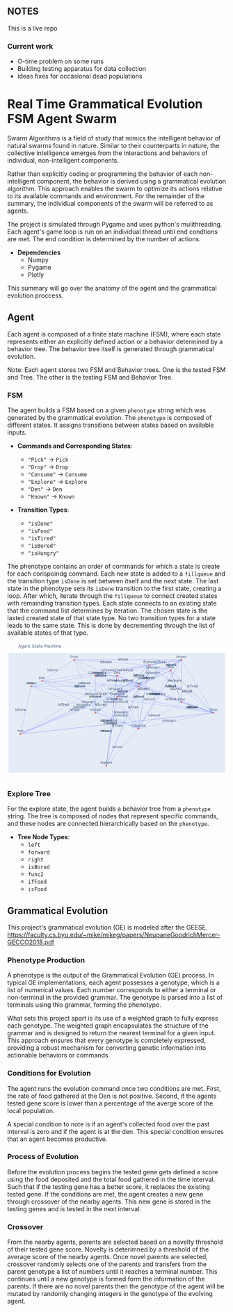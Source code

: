 ## NOTES

This is a live repo

### Current work
- O-time problem on some runs
- Building testing apparatus for data collection
- ideas fixes for occasional dead populations


# Real Time Grammatical Evolution FSM Agent Swarm

Swarm Algorithms is a field of study that mimics the intelligent behavior of natural swarms found in nature. Similar to their counterparts in nature, the collective intelligence emerges from the interactions and behaviors of individual, non-intelligent components.

Rather than explicitly coding or programming the behavior of each non-intelligent component, the behavior is derived using a grammatical evolution algorithm. This approach enables the swarm to optimize its actions relative to its available commands and environment. For the remainder of the summary, the individual components of the swarm will be referred to as agents.

The project is simulated through Pygame and uses python's mulithreading. Each agent's game loop is run on an individual thread until end condtions are met. The end condition is determined by the number of actions. 

- **Dependencies**
    - Numpy
    - Pygame
    - Plotly

This summary will go over the anatomy of the agent and the grammatical evolution proccess. 

## Agent

Each agent is composed of a finite state machine (FSM), where each state represents either an explicitly defined action or a behavior determined by a behavior tree. The behavior tree itself is generated through grammatical evolution.

Note: Each agent stores two FSM and Behavior trees. One is the tested FSM and Tree. The other is the testing FSM and Behavior Tree. 

### FSM

The agent builds a FSM based on a given `phenotype` string which was generated by the grammatical evolution. The `phenotype` is composed of different states. It assigns transitions between states based on available inputs.

- **Commands and Corresponding States**:
  - `"Pick"` → `Pick`
  - `"Drop"` → `Drop`
  - `"Consume"` → `Consume`
  - `"Explore"` → `Explore`
  - `"Den"` → `Den`
  - `"Known"` → `Known`

- **Transition Types**:
  - `"isDone"`
  - `"isFood"`
  - `"isTired"`
  - `"isBored"`
  - `"isHungry"`

The phenotype contains an order of commands for which a state is create for each corispoindg command. Each new state is added to a `fillqueue` and the transition type `isDone` is set between itself and the next state. The last state in the phenotype sets its `isDone` transition to the first state, creating a loop. After which, iterate through the `fillqueue` to connect created states with remainding transition types. Each state connects to an existing state that the command list determines by iteration. The chosen state is the lasted created state of that state type. No two transition types for a state leads to the same state. This is done by decrementing through the list of available states of that type. 

![Completed FSM](./AgentFSMVisual.png)

### Explore Tree

For the explore state, the agent builds a behavior tree from a `phenotype` string. The tree is composed of nodes that represent specific commands, and these nodes are connected hierarchically based on the `phenotype`. 

- **Tree Node Types**:
  - `left`
  - `forward`
  - `right`
  - `isBored`
  - `func2`
  - `ifFood`
  - `isFood`

## Grammatical Evolution

This project's grammatical evolution (GE) is modeled after the GEESE.
https://faculty.cs.byu.edu/~mike/mikeg/papers/NeupaneGoodrichMercer-GECCO2018.pdf

### Phenotype Production

A phenotype is the output of the Grammatical Evolution (GE) process. In typical GE implementations, each agent possesses a genotype, which is a list of numerical values. Each number corresponds to either a terminal or non-terminal in the provided grammar. The genotype is parsed into a list of terminals using this grammar, forming the phenotype.

What sets this project apart is its use of a weighted graph to fully express each genotype. The weighted graph encapsulates the structure of the grammar and is designed to return the nearest terminal for a given input. This approach ensures that every genotype is completely expressed, providing a robust mechanism for converting genetic information into actionable behaviors or commands.

### Conditions for Evolution 

The agent runs the evolution command once two conditions are met. First, the rate of food gathered at the Den is not positive. Second, if the agents tested gene score is lower than a percentage of the averge score of the local population. 

A special condition to note is if an agent's collected food over the past interval is zero and if the agent is at the den. This special condition ensures that an agent becomes productive.

### Process of Evolution

Before the evolution process begins the tested gene gets defined a score using the food deposited and the total food gathered in the time interval. Such that if the testing gene has a better score, it replaces the existing tested gene. If the conditions are met, the agent creates a new gene through crossover of the nearby agents. This new gene is stored in the testing genes and is tested in the next interval. 

### Crossover

From the nearby agents, parents are selected based on a novelty threshold of their tested gene score. Novelty is deterimned by a threshold of the average score of the nearby agents. Once novel parents are selected, crossover randomly selects one of the parents and transfers from the parent genotype a list of numbers until it reaches a terminal number. This continues until a new genotype is formed form the  information of the parents. If there are no novel parents then the genotype of the agent will be mutated by randomly changing integers in the genotype of the evolving agent. 